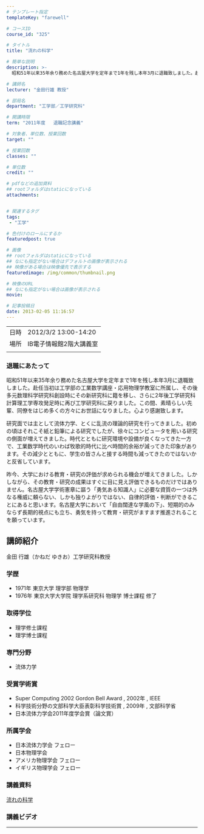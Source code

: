 ```yaml
---
# テンプレート指定
templateKey: "farewell"

# コースID
course_id: "325"

# タイトル
title: "流れの科学"

# 簡単な説明
description: >-
  昭和51年以来35年余り務めた名古屋大学を定年まで1年を残し本年3月に退職致しました。赴任当初は工学部の工業数学講座・応用物理学教室に所属し、その後多元数理科学研究科創設時にその新研究科に籍を移し、さらに2年後工学研究科計算理工学専攻発足時に再び工学研究科に戻りました。この間、素晴らしい先輩、同僚をはじめ多くの方々にお世話になりました。心より感謝致します。 研究面では主として流体力学、とく ....

# 講師名
lecturer: "金田行雄 教授"

# 部局名
department: "工学部／工学研究科"

# 開講時限
term: "2011年度	退職記念講義"

# 対象者、単位数、授業回数
target: ""

# 授業回数
classes: ""

# 単位数
credit: ""

# pdfなどの追加資料
## rootフォルダはstaticになっている
attachments:


# 関連するタグ
tags:
 - "工学"

# 色付けのロールにするか
featuredpost: true

# 画像
## rootフォルダはstaticになっている
## なにも指定がない場合はデフォルトの画像が表示される
## 映像がある場合は映像優先で表示する
featuredimage: /img/common/thumbnail.png

# 映像のURL
## なにも指定がない場合は画像が表示される
movie: 

# 記事投稿日
date: 2013-02-05 11:16:57
---
```


|   |   |
|---|---|
| 日時 | 2012/3/2  13:00-14:20 |
| 場所 | IB電子情報館2階大講義室 |
|   |   |


### 退職にあたって

昭和51年以来35年余り務めた名古屋大学を定年まで1年を残し本年3月に退職致しました。赴任当初は工学部の工業数学講座・応用物理学教室に所属し、その後多元数理科学研究科創設時にその新研究科に籍を移し、さらに2年後工学研究科計算理工学専攻発足時に再び工学研究科に戻りました。この間、素晴らしい先輩、同僚をはじめ多くの方々にお世話になりました。心より感謝致します。

研究面では主として流体力学、とくに乱流の理論的研究を行ってきました。初めの頃はそれこそ紙と鉛筆による研究でしたが、徐々にコンピュータを用いる研究の側面が増えてきました。時代とともに研究環境や設備が良くなってきた一方で、工業数学時代のいわば牧歌的時代に比べ時間的余裕が減ってきた印象があります。その減少とともに、学生の皆さんと接する時間も減ってきたのではないかと反省しています。

昨今、大学における教育・研究の評価が求められる機会が増えてきました。しかしながら、その教育・研究の成果はすぐに目に見え評価できるものだけではありません。名古屋大学学術憲章に謳う「勇気ある知識人」に必要な資質の一つは外なる権威に頼らない、しかも独りよがりではない、自律的評価・判断ができることにあると思います。名古屋大学において「自由闊達な学風の下」、短期的のみならず長期的視点にも立ち、勇気を持って教育・研究がますます推進されることを願っています。


## 講師紹介

金田 行雄（かねだ ゆきお）工学研究科教授

### 学歴

* 1971年 東京大学 理学部 物理学
* 1976年 東京大学大学院 理学系研究科 物理学 博士課程 修了

### 取得学位

* 理学修士課程
* 理学博士課程

### 専門分野

* 流体力学

### 受賞学術賞

* Super Computing 2002 Gordon Bell Award , 2002年 , IEEE
* 科学技術分野の文部科学大臣表彰科学技術賞 , 2009年 , 文部科学省
* 日本流体力学会2011年度学会賞（論文賞） </ul>
### 所属学会

* 日本流体力学会 フェロー
* 日本物理学会
* アメリカ物理学会 フェロー
* イギリス物理学会 フェロー


### 講義資料

[流れの科学](https://ocw.nagoya-u.jp/files/325/H23kaneda_lastlecture.pdf) 


### 講義ビデオ


-----